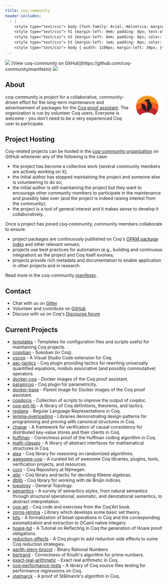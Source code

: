 ```yaml
---
title: coq-community
header-includes:
  - |
    <style type="text/css"> body {font-family: Arial, Helvetica; margin-left: 5em; font-size: large;} </style>
    <style type="text/css"> h1 {margin-left: 0em; padding: 0px; text-align: center} </style>
    <style type="text/css"> h2 {margin-left: 0em; padding: 0px; color: #580909} </style>
    <style type="text/css"> h3 {margin-left: 1em; padding: 0px; color: #C05001;} </style>
    <style type="text/css"> body { width: 1100px; margin-left: 30px; }</style>
---
```


<div style="text-align:left"><img src="https://github.githubassets.com/images/modules/logos_page/Octocat.png" height="25" style="border:0px">
[View coq-community on GitHub](https://github.com/coq-community/manifesto)
<img src="https://github.githubassets.com/images/modules/logos_page/Octocat.png" height="25" style="border:0px"></div>

## About

[<img src="coq-logo.svg" align="right" width="100">](https://github.com/coq-community/manifesto)

coq-community is project for a collaborative, community-driven effort for the long-term
maintenance and advertisement of packages for the [Coq proof assistant](https://coq.inria.fr). The organization
is run by volunteer Coq users. Everyone is welcome - you don't need to be a very experienced
Coq user to participate.

## Project Hosting

Coq-related projects can be hosted in the [coq-community organization](https://github.com/coq-community) on GitHub
whenever any of the following is the case:

- the project has become a collective work (several community members are
  actively working on it);
- the initial author has stopped maintaining the project and someone else is
  volunteering to do so;
- the initial author is still maintaining the project but they want to
  encourage other community members to participate in the maintenance and
  possibly take over (and the project is indeed raising interest from the
  community);
- the project is a tool of general interest and it makes sense to develop it
  collaboratively.

Once a project has joined coq-community, community members collaborate to ensure:

- project packages are continuously published on Coq's [OPAM package index](https://coq.inria.fr/packages)
  and other relevant venues;
- projects use best practices for automation (e.g., building and continuous integration) as
  the project and Coq itself evolves;
- projects provide rich metadata and documentation to enable application in other projects
  and in research.

Read more in the coq-community [manifesto](https://github.com/coq-community/manifesto).

## Contact

- Chat with us on [Gitter](https://gitter.im/coq-community/Lobby)
- Volunteer and contribute on [GitHub](https://github.com/coq-community/manifesto/issues)
- Discuss with us on Coq's [Discourse forum](https://coq.discourse.group)

## Current Projects

- [templates](https://github.com/coq-community/templates) - Templates for configuration files and scripts useful for maintaining Coq projects.
- [coqoban](https://github.com/coq-community/coqoban) - Sokoban (in Coq).
- [vscoq](https://github.com/coq-community/vscoq) - A Visual Studio Code extension for Coq.
- [aac-tactics](https://github.com/coq-community/aac-tactics) - Coq plugin providing tactics for rewriting universally quantified equations, modulo associative (and possibly commutative) operators.
- [docker-coq](https://github.com/coq-community/docker-coq) - Docker images of the Coq proof assistant.
- [paramcoq](https://github.com/coq-community/paramcoq) - Coq plugin for parametricity.
- [docker-base](https://github.com/coq-community/docker-base) - Parent image for Docker images of the Coq proof assistant.
- [coqdocjs](https://github.com/coq-community/coqdocjs) - Collection of scripts to improve the output of coqdoc.
- [coq-ext-lib](https://github.com/coq-community/coq-ext-lib) - A library of Coq definitions, theorems, and tactics.
- [reglang](https://github.com/coq-community/reglang) - Regular Language Representations in Coq.
- [lemma-overloading](https://github.com/coq-community/lemma-overloading) - Libraries demonstrating design patterns for programming and proving with canonical structures in Coq.
- [chapar](https://github.com/coq-community/chapar) - A framework for verification of causal consistency for distributed key-value stores and their clients in Coq.
- [huffman](https://github.com/coq-community/huffman) - Correctness proof of the Huffman coding algorithm in Coq.
- [math-classes](https://github.com/coq-community/math-classes) - A library of abstract interfaces for mathematical structures in Coq.
- [alea](https://github.com/coq-community/alea) - Coq library for reasoning on randomized algorithms.
- [awesome-coq](https://github.com/coq-community/awesome-coq) - A curated list of awesome Coq libraries, plugins, tools, verification projects, and resources.
- [corn](https://github.com/coq-community/corn) - Coq Repository at Nijmegen.
- [atbr](https://github.com/coq-community/atbr) - Coq library and tactic for deciding Kleene algebras.
- [dblib](https://github.com/coq-community/dblib) - Coq library for working with de Bruijn indices.
- [topology](https://github.com/coq-community/topology) - General Topology.
- [semantics](https://github.com/coq-community/semantics) - A survey of semantics styles, from natural semantics through structural operational, axiomatic, and denotational semantics, to abstract interpretation.
- [coq-art](https://github.com/coq-community/coq-art) - Coq code and exercises from the Coq'Art book.
- [zorns-lemma](https://github.com/coq-community/zorns-lemma) - Library which develops some basic set theory.
- [bits](https://github.com/coq-community/bits) - A formalization of bitset operations in Coq and the corresponding axiomatization and extraction to OCaml native integers.
- [hoare-tut](https://github.com/coq-community/hoare-tut) - A Tutorial on Reflecting in Coq the generation of Hoare proof obligations.
- [reduction-effects](https://github.com/coq-community/reduction-effects) - A Coq plugin to add reduction side effects to some Coq reduction strategies.
- [qarith-stern-brocot](https://github.com/coq-community/qarith-stern-brocot) - Binary Rational Numbers
- [bertrand](https://github.com/coq-community/bertrand) - Correctness of Knuth's algorithm for prime numbers.
- [exact-real-arithmetic](https://github.com/coq-community/exact-real-arithmetic) - Exact real arithmetic in Coq.
- [coq-performance-tests](https://github.com/coq-community/coq-performance-tests) - A library of Coq source files testing for performance regressions on Coq.
- [stalmarck](https://github.com/coq-community/stalmarck) - A proof of Stålmarck's algorithm in Coq.
